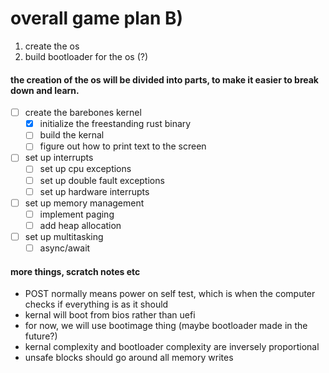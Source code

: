 # overall game plan B)

1. create the os
2. build bootloader for the os (?)

#### the creation of the os will be divided into parts, to make it easier to break down and learn.

- [ ] create the barebones kernel
    - [x] initialize the freestanding rust binary
    - [ ] build the kernal
    - [ ] figure out how to print text to the screen
- [ ] set up interrupts
    - [ ] set up cpu exceptions
    - [ ] set up double fault exceptions
    - [ ] set up hardware interrupts
- [ ] set up memory management
    - [ ] implement paging
    - [ ] add heap allocation
- [ ] set up multitasking
    - [ ] async/await

#### more things, scratch notes etc

- POST normally means power on self test, which is when the computer checks if everything is as it should
- kernal will boot from bios rather than uefi
- for now, we will use bootimage thing (maybe bootloader made in the future?)
- kernal complexity and bootloader complexity are inversely proportional
- unsafe blocks should go around all memory writes

